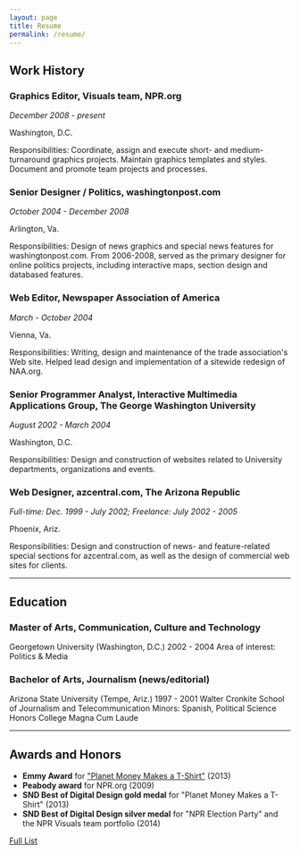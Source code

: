 ```yaml
---
layout: page
title: Resume
permalink: /resume/
---
```


## Work History

### Graphics Editor, Visuals team, NPR.org

_December 2008 - present_

Washington, D.C.

Responsibilities: Coordinate, assign and execute short- and medium-turnaround graphics projects. Maintain graphics templates and styles. Document and promote team projects and processes.

### Senior Designer / Politics, washingtonpost.com

_October 2004 - December 2008_

Arlington, Va.

Responsibilities: Design of news graphics and special news features for washingtonpost.com. From 2006-2008, served as the primary designer for online politics projects, including interactive maps, section design and databased features.

### Web Editor, Newspaper Association of America

_March - October 2004_

Vienna, Va.

Responsibilities: Writing, design and maintenance of the trade association's Web site. Helped lead design and implementation of a sitewide redesign of NAA.org.

### Senior Programmer Analyst, Interactive Multimedia Applications Group, The George Washington University

_August 2002 - March 2004_

Washington, D.C.

Responsibilities: Design and construction of websites related to University departments, organizations and events.

### Web Designer, azcentral.com, The Arizona Republic

_Full-time: Dec. 1999 - July 2002; Freelance: July 2002 - 2005_

Phoenix, Ariz.

Responsibilities: Design and construction of news- and feature-related special sections for azcentral.com, as well as the design of commercial web sites for clients.

--------

## Education

### Master of Arts, Communication, Culture and Technology
Georgetown University (Washington, D.C.)
2002 - 2004
Area of interest: Politics & Media

### Bachelor of Arts, Journalism (news/editorial)
Arizona State University (Tempe, Ariz.)
1997 - 2001
Walter Cronkite School of Journalism and Telecommunication
Minors: Spanish, Political Science
Honors College
Magna Cum Laude

--------

## Awards and Honors

* **Emmy Award** for ["Planet Money Makes a T-Shirt"](http://apps.npr.org/tshirt/) (2013)
* **Peabody award** for NPR.org (2009)
* **SND Best of Digital Design gold medal** for "Planet Money Makes a T-Shirt" (2013)
* **SND Best of Digital Design silver medal** for "NPR Election Party" and the NPR Visuals team portfolio (2014)

[Full List](TKTKTK)
